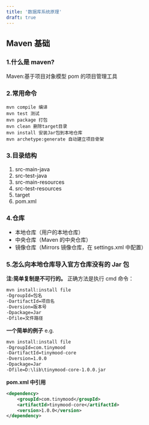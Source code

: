 ```yaml
---
title: '数据库系统原理'
draft: true
---
```


## Maven 基础

### 1.什么是 maven?

Maven:基于项目对象模型 pom 的项目管理工具

### 2.常用命令

```
mvn compile 编译
mvn test 测试
mvn package 打包
mvn clean 删除target目录
mvn install 安装Jar包到本地仓库
mvn archetype:generate 自动建立项目骨架
```

### 3.目录结构

1. src-main-java
2. src-test-java
3. src-main-resources
4. src-test-resources
5. target
6. pom.xml

### 4.仓库

- 本地仓库（用户的本地仓库）
- 中央仓库（Maven 的中央仓库）
- 镜像仓库（Mirrors 镜像仓库，在 settings.xml 中配置）

### 5.怎么向本地仓库导入官方仓库没有的 Jar 包

**注:简单复制是不可行的。**
正确方法是执行 cmd 命令：

```xml
mvn install:install file
-DgroupId=包名
-DartifactId=项目名
-Dversion=版本号
-Dpackage=Jar
-Dfile=文件路径
```

**一个简单的例子**
e.g.

```xml
mvn install:install file
-DgroupId=com.tinymood
-DartifactId=tinymood-core
-Dversion=1.0.0
-Dpackage=Jar
-Dfile=D:\lib\tinymood-core-1.0.0.jar
```

**pom.xml 中引用**

```xml
<dependency>
    <groupId>com.tinymood</groupId>
    <artifactId>tinymood-core</artifactId>
    <version>1.0.0</version>
</dependency>
```
